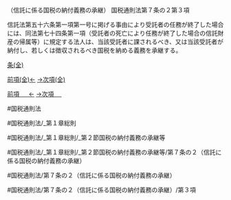 （信託に係る国税の納付義務の承継）
国税通則法第７条の２第３項

信託法第五十六条第一項第一号に掲げる事由により受託者の任務が終了した場合には、同法第七十四条第一項（受託者の死亡により任務が終了した場合の信託財産の帰属等）に規定する法人は、当該受託者に課されるべき、又は当該受託者が納付し、若しくは徴収されるべき国税を納める義務を承継する。

[条(全)](国税通則法＿＿＿＿＿第７条の２_.md)

[前項(全)←](国税通則法＿＿＿＿＿第７条の２第２項_.md)    [→次項(全)](国税通則法＿＿＿＿＿第７条の２第４項_.md)

[前項 　 ←](国税通則法＿＿＿＿＿第７条の２第２項.md)    [→次項 　 ](国税通則法＿＿＿＿＿第７条の２第４項.md)



#国税通則法

#国税通則法/_第１章総則

#国税通則法/_第１章総則/_第２節国税の納付義務の承継等

#国税通則法/_第１章総則/_第２節国税の納付義務の承継等/第７条の２（信託に係る国税の納付義務の承継）

#国税通則法/第７条の２（信託に係る国税の納付義務の承継）

#国税通則法/第７条の２（信託に係る国税の納付義務の承継）/第３項

